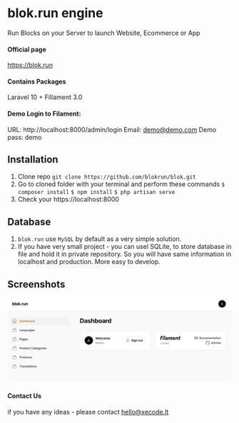 # blok.run engine
Run Blocks on your Server to launch Website, Ecommerce or App

#### Official page
https://blok.run

#### Contains Packages
Laravel 10 + Fillament 3.0

#### Demo Login to Filament:
URL: http://localhost:8000/admin/login
Email: demo@demo.com 
Demo pass: demo

## Installation
1. Clone repo `git clone https://github.com/blokrun/blok.git`
2. Go to cloned folder with your terminal and perform these commands `$ composer install` `$ npm install` `$ php artisan serve`
5. Check your https://localhost:8000

## Database
1. `blok.run` use `MySQL` by default as a very simple solution. 
2. If you have very small project - you can usel SQLite, to store database in file and hold it in private repository. So you will have same information in localhost and production. More easy to develop.

## Screenshots
![blok.run CMS Dashboard](/public/blokrun/cms-home.png)

#### Contact Us
if you have any ideas - please contact hello@xecode.lt